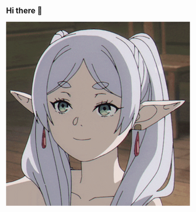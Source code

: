 ## Hi there 👋
<div style="display: flex; justify-content: center;">
    <img src="https://github.com/ZaGYStiLO/GIF/blob/main/smug-frieren.gif" style="width: 100%; max-width: 100vw;" />
</div>
<!--
**ZaGYStiLO/ZaGYStiLO** is a ✨ _special_ ✨ repository because its `README.md` (this file) appears on your GitHub profile.

Here are some ideas to get you started:

- 🔭 I’m currently working on ...
- 🌱 I’m currently learning ...
- 👯 I’m looking to collaborate on ...
- 🤔 I’m looking for help with ...
- 💬 Ask me about ...
- 📫 How to reach me: ...
- 😄 Pronouns: ...
- ⚡ Fun fact: ...
-->
